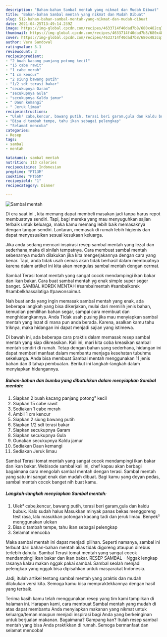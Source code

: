 ```yaml
---
description: "Bahan-bahan Sambal mentah yang nikmat dan Mudah Dibuat"
title: "Bahan-bahan Sambal mentah yang nikmat dan Mudah Dibuat"
slug: 512-bahan-bahan-sambal-mentah-yang-nikmat-dan-mudah-dibuat
date: 2021-04-25T13:49:14.239Z
image: https://img-global.cpcdn.com/recipes/4633714f40dad7b8/680x482cq70/sambal-mentah-foto-resep-utama.jpg
thumbnail: https://img-global.cpcdn.com/recipes/4633714f40dad7b8/680x482cq70/sambal-mentah-foto-resep-utama.jpg
cover: https://img-global.cpcdn.com/recipes/4633714f40dad7b8/680x482cq70/sambal-mentah-foto-resep-utama.jpg
author: Vera Sandoval
ratingvalue: 3.1
reviewcount: 3
recipeingredient:
- "2 buah kacang panjang potong kecil"
- "15 cabe rawit"
- "1 cabe merah"
- "1 cm kencur"
- "2 siung bawang putih"
- "1/2 sdt terasi bakar"
- "secukupnya Garam"
- "secukupnya Gula"
- "secukupnya Kaldu jamur"
- " Daun kemangi"
- " Jeruk limau"
recipeinstructions:
- "Ulek² cabe,kencur, bawang putih, terasi beri garam,gula dan kaldu bubuk. Kalo sudah halus Masukkan minyak panas bekas menggoreng test rasa, lalu masukkan potongan kacang tadi dan jeruk limau. Benyek² menggunakan ulekan"
- "Bisa d tambah tempe, tahu ikan sebagai pelengkap"
- "Selamat mencoba"
categories:
- Resep
tags:
- sambal
- mentah

katakunci: sambal mentah 
nutrition: 113 calories
recipecuisine: Indonesian
preptime: "PT13M"
cooktime: "PT55M"
recipeyield: "1"
recipecategory: Dinner

---
```



![Sambal mentah](https://img-global.cpcdn.com/recipes/4633714f40dad7b8/680x482cq70/sambal-mentah-foto-resep-utama.jpg)

Di era  saat ini , kita memang dapat membeli masakan jadi tanpa harus repot membuatnya sendiri. Tapi, bagi mereka yang mau menyuguhkan sajian terbaik untuk keluarga, maka kamu memang lebih baik memasaknya dengan tangan sendiri. Lantaran, memasak di rumah lebih higienis dan dapat menyesuaikan sesuai kesukaan keluarga.

Jika anda sedang mencari inspirasi resep sambal mentah yang lezat dan sederhana,maka di sinilah tempatnya. Cara membuat sambal mentah  sebenarnya mudah dilakukan jika kita mengerjakannya dengan cara yang benar. Tapi, anda tidak usah cemas akan tidak berhasil dalam membuatnya 
karena dalam artikel ini kita akan mengulas sambal mentah dengan cermat.  

Sambal Terasi tomat mentah yang sangat cocok mendampingi ikan bakar dan ikan bakar. Cara buat sambal mentah yg enak simple super seger banget. SAMBAL KOREK MENTAH #sambalmentah #sambalkorek #sambelkhassalatiga #pawonsoimut.

Nah buat anda yang ingin memasak sambal mentah yang enak, ada beberapa langkah yang bisa dikerjakan, mulai dari memilih jenis bahan, kemudian pemilihan bahan segar, sampai cara membuat dan menghidangkannya. Anda Tidak usah pusing jika mau menyiapkan sambal mentah yang lezat di mana pun anda berada. Karena, asalkan kamu  tahu triknya, maka hidangan ini dapat menjadi sajian yang istimewa.

Di bawah ini, ada beberapa cara praktis  dalam memasak resep sambal mentah yang siap dikreasikan. Kali ini, mari kita coba kreasikan sambal mentah sendiri di rumah. Tetap dengan bahan yang sederhana, hidangan ini dapat memberi manfaat dalam membantu menjaga kesehatan tubuhmu sekeluarga. Anda bisa membuat Sambal mentah menggunakan 11 jenis bahan dan 3 tahap pembuatan. Berikut ini langkah-langkah dalam menyiapkan hidangannya.

<!--inarticleads1-->

##### Bahan-bahan dan bumbu yang dibutuhkan dalam menyiapkan Sambal mentah:

1. Siapkan 2 buah kacang panjang potong² kecil
1. Siapkan 15 cabe rawit
1. Sediakan 1 cabe merah
1. Ambil 1 cm kencur
1. Siapkan 2 siung bawang putih
1. Siapkan 1/2 sdt terasi bakar
1. Siapkan secukupnya Garam
1. Siapkan secukupnya Gula
1. Gunakan secukupnya Kaldu jamur
1. Sediakan  Daun kemangi
1. Sediakan  Jeruk limau


Sambal Terasi tomat mentah yang sangat cocok mendampingi ikan bakar dan ikan bakar. Webisode sambal kali ini, chef kapau akan berbagi bagaimana cara mengolah sambal mentah dengan terasi. Sambal mentah yang satu ini sangat enak dan mudah dibuat. Bagi kamu yang doyan pedas, sambal mentah cocok banget nih buat kamu. 

<!--inarticleads2-->

##### Langkah-langkah menyiapkan Sambal mentah:

1. Ulek² cabe,kencur, bawang putih, terasi beri garam,gula dan kaldu bubuk. Kalo sudah halus Masukkan minyak panas bekas menggoreng test rasa, lalu masukkan potongan kacang tadi dan jeruk limau. Benyek² menggunakan ulekan
1. Bisa d tambah tempe, tahu ikan sebagai pelengkap
1. Selamat mencoba


Maka sambal mentah ini dapat menjadi pilihan. Seperti namanya, sambal ini terbuat dari bahan-bahan mentah alias tidak digoreng ataupun direbus terlebih dahulu. Sambal Terasi tomat mentah yang sangat cocok mendampingi ikan bakar dan ikan bakar. RESEP SAMBAL - Nggak lengkap rasanya kalau makan nggak pakai sambal. Sambal seolah menjadi pelengkap yang nggak bisa dipisahkan untuk masyarakat Indonesia. 

Jadi, itulah artikel tentang  sambal mentah  yang praktis dan mudah dilakukan versi kita. Semoga kamu bisa mempraktekkannya dengan hasil yang terbaik. 

Terima kasih kamu telah menggunakan resep yang tim kami tampilkan di halaman ini. Harapan kami, cara membuat  Sambal mentah yang mudah di atas dapat membantu Anda menyiapkan makanan yang nikmat untuk keluarga/teman maupun menjadi inspirasi bagi Anda yang berkeinginan untuk berjualan makanan. Bagaimana? Gampang kan? Itulah resep sambal mentah yang bisa Anda praktikkan di rumah. Semoga bermanfaat dan selamat mencoba!

